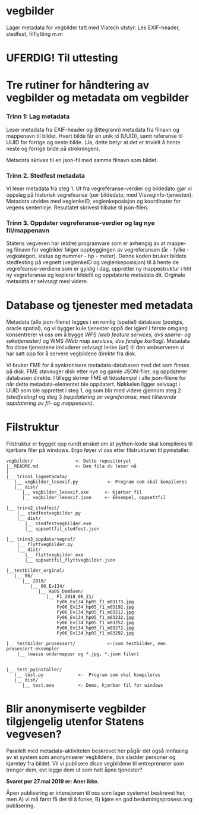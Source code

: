 # vegbilder

Lager metadata for vegbilder tatt med Viatech utstyr: Les EXIF-header, stedfest, filflytting m.m

# UFERDIG! Til uttesting

# Tre rutiner for håndtering av vegbilder og metadata om vegbilder

### Trinn 1: Lag metadata

Leser metadata fra EXIF-header og (littegrann) metadata fra filnavn og mappenavn til bildet. 
Hvert bilde får en unik id (UUID), samt referanse til UUID for forrige og neste bilde. 
(Ja, dette betyr at det er trivielt å hente neste og forrige bilde på strekningen). 

Metadata skrives til en json-fil med samme filnavn som bildet. 

### Trinn 2. Stedfest metadata 

Vi leser metadata fra steg 1. Ut fra vegreferanse-verdier og bildedato gjør vi oppslag 
på historisk vegrefeanse (per bildedato, med Visveginfo-tjenesten). Metadata utvides
med veglenkeID, veglenkeposisjon og koordinater for vegens senterlinje. Resultatet skrivest
tilbake til json-filen.

### Trinn 3. Oppdater vegreferanse-verdier og lag nye fil/mappenavn

Statens vegvesen har (eldre) programvare som er avhengig av at mappe- og filnavn for 
vegbilder følger oppbyggingen av vegreferansen 
(år - fylke - vegkategori, status og nummer - hp - meter). 
Denne koden bruker bildets stedfesting på vegnett 
(veglenkeID og veglenkeposisjon) til å hente de 
vegrefeanse-verdiene som er gyldig 
i dag, oppretter ny mappestruktur i hht ny vegreferanse og kopierer bildefil og 
oppdaterte metadata dit. Orginale metadata er selvsagt med videre. 

# Database og tjenester med metadata

Metadata (alle json-filene) legges i en romlig (spatial) database 
(postgis, oracle spatial), og vi bygger kule tjenester 
oppå der igjen! I første omgang konsentrerer vi oss om å bygge _WFS 
(web feature services, dvs spørre- og søketjenester)_ og 
WMS _(Web map services, dvs ferdige kartlag)_. Metadata fra disse 
tjenestene inkluderer selvsagt lenke (url) til den webserveren vi har satt opp
for å servere
vegbildene direkte fra disk. 

Vi bruker FME for å synkronisere metadata-databasen med det som finnes på disk. 
FME støvsuger disk etter nye og gamle JSON-filer, og oppdaterer databasen
direkte. I tillegg skriver FME et tidsstempel i alle json-filene for når dette
metadata-elementet ble oppdatert. Nøkkelen ligger selvsagt i UUID som ble opprettet 
i steg 1, og som blir med videre gjennom steg 2 _(stedfesting)_ og steg 3 _(oppdatering
av vegreferanse, med tilhørende oppdatering av fil- og mappenavn)_.


# Filstruktur

Filstruktur er bygget opp rundt ønsket om at python-kode skal kompileres til kjørbare filer på windows. 
Ergo føyer vi oss etter filstrukturen til pyinstaller. 


```
vegbilder/                <- Dette repositoryet
|__README.md              <- Den fila du leser nå
|
|__ trinn1_lagmetadata/ 
   |__ vegbilder_lesexif.py           <- Program som skal kompileres
   |__ dist/
      |__ vegbilder_lesexif.exe      <- Kjørbar fil
      |__ vegbilder_lesexif.json     <- Eksempel, oppsettfil

|__ trinn2_stedfest/ 
    |__ stedfestvegbilder.py
    |__ dist/ 
       |__ stedfestvegbilder.exe
       |__ oppsettfil_stedfest.json        
       
|__ trinn3_oppdatervegref/
    |__ flyttvegbilder.py
    |__ dist/ 
       |__ flyttvegbilder.exe
       |__ oppsettfil_flyttvegbilder.json       

|__testbilder_orginal/
   |__ 06/
      |__ 2018/
         |__ 06_Ev134/
            |__ Hp05_Damåsen/
               |__ F1_2018_06_21/
                   Fy06_Ev134_hp05_f1_m03173.jpg
                   Fy06_Ev134_hp05_f1_m03192.jpg
                   Fy06_Ev134_hp05_f1_m03212.jpg
                   Fy06_Ev134_hp05_f1_m03232.jpg
                   Fy06_Ev134_hp05_f1_m03252.jpg
                   Fy06_Ev134_hp05_f1_m03272.jpg
                   Fy06_Ev134_hp05_f1_m03292.jpg
                  
|__ testbilder_prosessert/            <-(som testbilder, men prosessert-eksempler
    |__ (masse undermapper og *.jpg, *.json filer) 


|__ test_pyinstaller/
   |__ test.py             <-  Program som skal kompileres
   |__ dist/
      |__ test.exe         <- Demo, kjørbar fil for windows
```

# Blir anonymiserte vegbilder tilgjengelig utenfor Statens vegvesen? 

Parallelt med metadata-aktiviteten beskrevet her pågår det også innfasing av 
et system som anonymiserer vegbildene, dvs sladder personer og kjøretøy fra bildet.
Vil vi publisere disse vegbildene til entreprenører som trenger dem, evt legge 
dem ut som helt åpne tjenester? 

**Svaret per 27.mai 2019 er: Aner ikke.** 

Åpen publisering er intensjonen til oss som lager systemet beskrevet her, 
men A) vi må først få det til å funke, B) kjøre en god beslutningsprosess 
ang publisering. 

